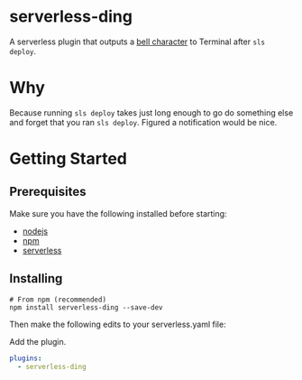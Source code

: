 # serverless-ding
A serverless plugin that outputs a [bell character](https://en.wikipedia.org/wiki/Bell_character) to Terminal after `sls deploy`.

# Why
Because running `sls deploy` takes just long enough to go do something else and forget that you ran `sls deploy`. Figured a notification would be nice.

# Getting Started

## Prerequisites
Make sure you have the following installed before starting:
* [nodejs](https://nodejs.org/en/download/)
* [npm](https://www.npmjs.com/get-npm?utm_source=house&utm_medium=homepage&utm_campaign=free%20orgs&utm_term=Install%20npm)
* [serverless](https://serverless.com/framework/docs/providers/aws/guide/installation/)


## Installing
```
# From npm (recommended)
npm install serverless-ding --save-dev
```

Then make the following edits to your serverless.yaml file:

Add the plugin.

```yaml
plugins:
  - serverless-ding
```
